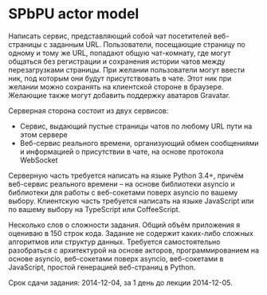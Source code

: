 SPbPU actor model
=================

Написать сервис, представляющий собой чат посетителей веб-страницы с заданным URL. Пользователи, посещающие страницу по одному и тому же URL, попадают общую чат-комнату, где могут общаться без регистрации и сохранения истории чатов между перезагрузками страницы. При желании пользователи могут ввести ник, под которым они будут присутствовать в чате. Этот ник при желании можно сохранять на клиентской стороне в браузере. Желающие также могут добавить поддержку аватаров Gravatar.

Серверная сторона состоит из двух сервисов:

- Сервис, выдающий пустые страницы чатов по любому URL пути на этом сервере
- Веб-сервис реального времени, организующий обмен сообщениями и информацией о присутствии в чате, на основе протокола WebSocket

Серверную часть требуется написать на языке Python 3.4+, причём веб-сервис реального времени – на основе библиотеки asyncio и библиотеки для работы с веб-сокетами поверх asyncio по вашему выбору. Клиентскую часть требуется написать на языке JavaScript или по вашему выбору на TypeScript или CoffeeScript.

Несколько слов о сложности задания. Общий объём приложения я оцениваю в 150 строк кода. Задание не содержит каких-либо сложных алгоритмов или структур данных. Требуется самостоятельно разобраться с архитектурой на основе акторов, программированием на основе asyncio, веб-сокетами поверх asyncio, веб-сокетами в JavaScript, простой генерацией веб-страниц в Python.

Срок сдачи задания: 2014-12-04, за 1 день до лекции 2014-12-05.
